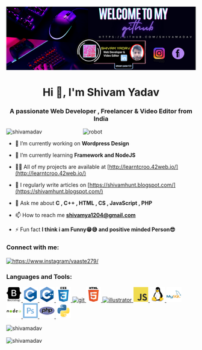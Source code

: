 ![logo](https://github.com/Shivamadav/Shivamadav/blob/main/github.png)

<h1 align="center">Hi 👋, I'm Shivam Yadav</h1>
<h3 align="center">A passionate Web Developer , Freelancer & Video Editor from India</h3>

<img align="right" src="https://media3.giphy.com/media/5k5vZwRFZR5aZeniqb/giphy.gif" alt="robot" width="300">

<p align="left"> <img src="https://komarev.com/ghpvc/?username=shivamadav&label=Profile%20views&color=0e75b6&style=flat" alt="shivamadav" /> </p>

- 🔭 I’m currently working on **Wordpress Design**

- 🌱 I’m currently learning **Framework and NodeJS**

- 👨‍💻 All of my projects are available at [http://learntcroo.42web.io/](http://learntcroo.42web.io/)

- 📝 I regularly write articles on [https://shivamhunt.blogspot.com/](https://shivamhunt.blogspot.com/)

- 💬 Ask me about **C , C++ , HTML , CS , JavaScript , PHP**

- 📫 How to reach me **shivamya1204@gmail.com**

- ⚡ Fun fact **I think i am Funny😁😅 and positive minded Person😎**

<h3 align="left">Connect with me:</h3>
<p align="left">
<a href="https://instagram.com/https://www.instagram/vaaste279/" target="blank"><img align="center" src="https://raw.githubusercontent.com/rahuldkjain/github-profile-readme-generator/master/src/images/icons/Social/instagram.svg" alt="https://www.instagram/vaaste279/" height="30" width="40" /></a>
</p>

<h3 align="left">Languages and Tools:</h3>
<p align="left"> <a href="https://getbootstrap.com" target="_blank" rel="noreferrer"> <img src="https://raw.githubusercontent.com/devicons/devicon/master/icons/bootstrap/bootstrap-plain-wordmark.svg" alt="bootstrap" width="40" height="40"/> </a> <a href="https://www.cprogramming.com/" target="_blank" rel="noreferrer"> <img src="https://raw.githubusercontent.com/devicons/devicon/master/icons/c/c-original.svg" alt="c" width="40" height="40"/> </a> <a href="https://www.w3schools.com/cpp/" target="_blank" rel="noreferrer"> <img src="https://raw.githubusercontent.com/devicons/devicon/master/icons/cplusplus/cplusplus-original.svg" alt="cplusplus" width="40" height="40"/> </a> <a href="https://www.w3schools.com/css/" target="_blank" rel="noreferrer"> <img src="https://raw.githubusercontent.com/devicons/devicon/master/icons/css3/css3-original-wordmark.svg" alt="css3" width="40" height="40"/> </a> <a href="https://git-scm.com/" target="_blank" rel="noreferrer"> <img src="https://www.vectorlogo.zone/logos/git-scm/git-scm-icon.svg" alt="git" width="40" height="40"/> </a> <a href="https://www.w3.org/html/" target="_blank" rel="noreferrer"> <img src="https://raw.githubusercontent.com/devicons/devicon/master/icons/html5/html5-original-wordmark.svg" alt="html5" width="40" height="40"/> </a> <a href="https://www.adobe.com/in/products/illustrator.html" target="_blank" rel="noreferrer"> <img src="https://www.vectorlogo.zone/logos/adobe_illustrator/adobe_illustrator-icon.svg" alt="illustrator" width="40" height="40"/> </a> <a href="https://developer.mozilla.org/en-US/docs/Web/JavaScript" target="_blank" rel="noreferrer"> <img src="https://raw.githubusercontent.com/devicons/devicon/master/icons/javascript/javascript-original.svg" alt="javascript" width="40" height="40"/> </a> <a href="https://www.linux.org/" target="_blank" rel="noreferrer"> <img src="https://raw.githubusercontent.com/devicons/devicon/master/icons/linux/linux-original.svg" alt="linux" width="40" height="40"/> </a> <a href="https://www.mysql.com/" target="_blank" rel="noreferrer"> <img src="https://raw.githubusercontent.com/devicons/devicon/master/icons/mysql/mysql-original-wordmark.svg" alt="mysql" width="40" height="40"/> </a> <a href="https://nodejs.org" target="_blank" rel="noreferrer"> <img src="https://raw.githubusercontent.com/devicons/devicon/master/icons/nodejs/nodejs-original-wordmark.svg" alt="nodejs" width="40" height="40"/> </a> <a href="https://www.photoshop.com/en" target="_blank" rel="noreferrer"> <img src="https://raw.githubusercontent.com/devicons/devicon/master/icons/photoshop/photoshop-line.svg" alt="photoshop" width="40" height="40"/> </a> <a href="https://www.php.net" target="_blank" rel="noreferrer"> <img src="https://raw.githubusercontent.com/devicons/devicon/master/icons/php/php-original.svg" alt="php" width="40" height="40"/> </a> <a href="https://www.python.org" target="_blank" rel="noreferrer"> <img src="https://raw.githubusercontent.com/devicons/devicon/master/icons/python/python-original.svg" alt="python" width="40" height="40"/> </a> </p>

<p><img align="center" src="https://github-readme-stats.vercel.app/api/top-langs?username=shivamadav&show_icons=true&locale=en&layout=compact" alt="shivamadav" /></p>

<p><img align="center" src="https://github-readme-streak-stats.herokuapp.com/?user=shivamadav&" alt="shivamadav" /></p>
